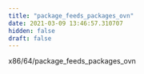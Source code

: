 ```yaml
---
title: "package_feeds_packages_ovn"
date: 2021-03-09 13:46:57.310707
hidden: false
draft: false
---
```


x86/64/package_feeds_packages_ovn

